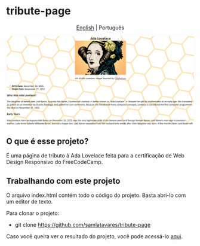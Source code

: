 # tribute-page
<p align="center">
	<a href="https://github.com/samlatavares/tribute-page/blob/master/README.md">English</a> | <span>Português</span>
</p>

<img id="image" src="https://github.com/samlatavares/tribute-page/blob/master/images/screenshot-tribute-page.jpg" alt="Printscreen da tela."></img>

## O que é esse projeto?
É uma página de tributo à Ada Lovelace feita para a certificação de Web Design Responsivo do FreeCodeCamp.

## Trabalhando com este projeto
O arquivo index.html contém todo o código do projeto. Basta abri-lo com um editor de texto.

Para clonar o projeto:
- git clone https://github.com/samlatavares/tribute-page


Caso você queira ver o resultado do projeto, você pode acessá-lo <a href="https://samlatavares.github.io/tribute-page/" target="_blank">aqui</a>.